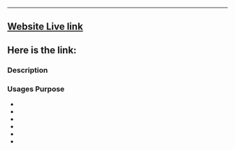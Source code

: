 # 

---

## [Website Live link]()
## Here is the link: []()



### Description




### Usages Purpose
- 
- 
- 
- 
- 
- 